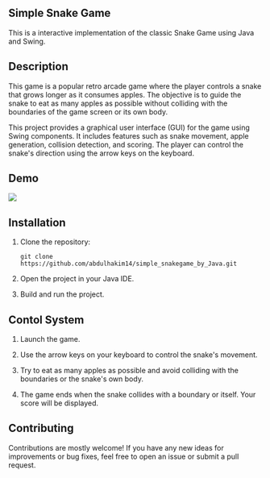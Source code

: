 

## Simple Snake Game

This is a interactive implementation of the classic Snake Game using Java and Swing.

## Description

This game is a popular retro arcade game where the player controls a snake that grows longer as it consumes apples. The objective is to guide the snake to eat as many apples as possible without colliding with the boundaries of the game screen or its own body.

This project provides a graphical user interface (GUI) for the game using Swing components. It includes features such as snake movement, apple generation, collision detection, and scoring. The player can control the snake's direction using the arrow keys on the keyboard.

## Demo

![](https://github.com/abdulhakim14/simple_snakegame_by_Java/blob/main/gamegif.gif)




## Installation

1. Clone the repository:

   ```shell
   git clone https://github.com/abdulhakim14/simple_snakegame_by_Java.git
   ```

2. Open the project in your Java IDE.

3. Build and run the project.

## Contol System

1. Launch the game.

2. Use the arrow keys on your keyboard to control the snake's movement.

3. Try to eat as many apples as possible and avoid colliding with the boundaries or the snake's own body.

4. The game ends when the snake collides with a boundary or itself. Your score will be displayed.

## Contributing

Contributions are mostly welcome! If you have any new ideas for improvements or bug fixes, feel free to open an issue or submit a pull request.
